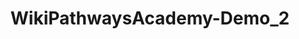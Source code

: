 ---
authors:
- Khanspers
- AlexanderPico
description: Do not modify or delete. This pathway is part of the collection of content
  used by WikiPathways Academy.
last-edited: 2016-11-22
organisms:
- Homo sapiens
redirect_from:
- /index.php/Pathway:WP3903
- /instance/WP3903
schema-jsonld:
- '@context': https://schema.org/
  '@id': https://wikipathways.github.io/pathways/WP3903.html
  '@type': Dataset
  creator:
    '@type': Organization
    name: WikiPathways
  description: Do not modify or delete. This pathway is part of the collection of
    content used by WikiPathways Academy.
  keywords:
  - citrate
  - cis-aconitate
  license: CC0
  name: WikiPathwaysAcademy-Demo_2
seo: CreativeWork
title: WikiPathwaysAcademy-Demo_2
wpid: WP3903
---